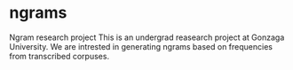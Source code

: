 # ngrams
Ngram research project
This is an undergrad reasearch project at Gonzaga University.
We are intrested in generating ngrams based on frequencies from transcribed corpuses.

